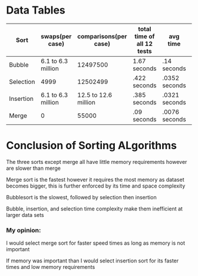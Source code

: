 # Data Tables
|Sort|swaps(per case)|comparisons(per case)|total time of all 12 tests|avg time|highest time|lowest time|
|----|-----|------------|---------|--------|------------|-----------|
|Bubble|6.1 to 6.3 million|12497500|1.67 seconds|.14 seconds|.236 seconds|.124 seconds| 
|Selection|4999|12502499|.422 seconds|.0352 seconds|.0618 seconds| .0279 seconds|
|Insertion|6.1 to 6.3 million|12.5 to 12.6 million|.385 seconds| .0321 seconds|.0638 seconds| .0269 seconds|
|Merge|0|55000|.09 seconds|.0076 seconds|.0259 seconds|.00299 seconds|
# Conclusion of Sorting ALgorithms
The three sorts except merge all have little memory requirements however are slower than merge

Merge sort is the fastest however it requires the most memory as dataset becomes bigger, this is further enforced by its time and space complexity  

Bubblesort is the slowest, followed by selection then insertion

Bubble, insertion, and selection time complexity make them inefficient at larger data sets

### My opinion: 
I would select merge sort for faster speed times as long as memory is not important

If memory was important than I would select insertion sort for its faster times and low memory requirements
